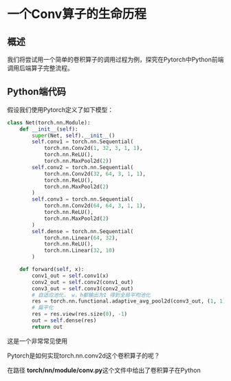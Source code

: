 #  一个Conv算子的生命历程



##  概述

我们将尝试用一个简单的卷积算子的调用过程为例，探究在Pytorch中Python前端调用后端算子完整流程。



##  Python端代码



假设我们使用Pytorch定义了如下模型：

```python
class Net(torch.nn.Module):
    def __init__(self):
        super(Net, self).__init__()
        self.conv1 = torch.nn.Sequential(
            torch.nn.Conv2d(1, 32, 3, 1, 1),
            torch.nn.ReLU(),
            torch.nn.MaxPool2d(2))
        self.conv2 = torch.nn.Sequential(
            torch.nn.Conv2d(32, 64, 3, 1, 1),
            torch.nn.ReLU(),
            torch.nn.MaxPool2d(2)
        )
        self.conv3 = torch.nn.Sequential(
            torch.nn.Conv2d(64, 64, 3, 1, 1),
            torch.nn.ReLU(),
            torch.nn.MaxPool2d(2)
        )
        self.dense = torch.nn.Sequential(
            torch.nn.Linear(64, 32),
            torch.nn.ReLU(),
            torch.nn.Linear(32, 10)
        )

    def forward(self, x):
        conv1_out = self.conv1(x)
        conv2_out = self.conv2(conv1_out)
        conv3_out = self.conv3(conv2_out)
        # 自适应池化， w，h都输出为1 得到全局平均池化
        res = torch.nn.functional.adaptive_avg_pool2d(conv3_out, (1, 1))
        # 扁平化
        res = res.view(res.size(0), -1)
        out = self.dense(res)
        return out
```

这是一个非常常见使用



Pytorch是如何实现torch.nn.conv2d这个卷积算子的呢？

在路径 **torch/nn/module/conv.py**这个文件中给出了卷积算子在Python









